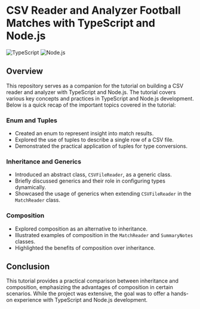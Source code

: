 # CSV Reader and Analyzer Football Matches with TypeScript and Node.js

![TypeScript](https://img.shields.io/badge/?logo=typescript)
![Node.js](https://img.shields.io/badge/?logo=node.js)

## Overview

This repository serves as a companion for the tutorial on building a CSV reader and analyzer with TypeScript and Node.js. The tutorial covers various key concepts and practices in TypeScript and Node.js development. Below is a quick recap of the important topics covered in the tutorial:

### Enum and Tuples

- Created an enum to represent insight into match results.
- Explored the use of tuples to describe a single row of a CSV file.
- Demonstrated the practical application of tuples for type conversions.

### Inheritance and Generics

- Introduced an abstract class, `CSVFileReader`, as a generic class.
- Briefly discussed generics and their role in configuring types dynamically.
- Showcased the usage of generics when extending `CSVFileReader` in the `MatchReader` class.

### Composition

- Explored composition as an alternative to inheritance.
- Illustrated examples of composition in the `MatchReader` and `SummaryNotes` classes.
- Highlighted the benefits of composition over inheritance.

## Conclusion

This tutorial provides a practical comparison between inheritance and composition, emphasizing the advantages of composition in certain scenarios. While the project was extensive, the goal was to offer a hands-on experience with TypeScript and Node.js development.
